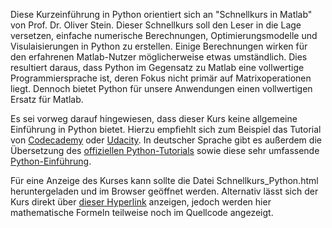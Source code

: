 Diese Kurzeinführung in Python orientiert sich an "Schnellkurs in Matlab" von Prof. Dr. Oliver Stein. 
Dieser Schnellkurs soll den Leser in die Lage versetzen, einfache numerische Berechnungen, Optimierungsmodelle und Visulaisierungen in Python zu erstellen. Einige Berechnungen wirken für den erfahrenen Matlab-Nutzer möglicherweise etwas umständlich. Dies resultiert daraus, dass Python im Gegensatz zu Matlab eine vollwertige Programmiersprache ist, deren Fokus nicht primär auf Matrixoperationen liegt. Dennoch bietet Python für unsere Anwendungen einen vollwertigen Ersatz für Matlab.

Es sei vorweg darauf hingewiesen, dass dieser Kurs keine allgemeine Einführung in Python bietet. Hierzu empfiehlt sich zum Beispiel das Tutorial von [Codecademy](https://www.codecademy.com/learn/python) oder [Udacity](https://de.udacity.com/course/programming-foundations-with-python--ud036/). In deutscher Sprache gibt es außerdem die Übersetzung des [offiziellen Python-Tutorials](https://py-tutorial-de.readthedocs.io/de/python-3.3/index.html) sowie diese sehr umfassende [Python-Einführung](http://www.python-kurs.eu/index.php).

Für eine Anzeige des Kurses kann sollte die Datei Schnellkurs_Python.html heruntergeladen und im Browser geöffnet werden. Alternativ lässt sich der Kurs direkt über [dieser Hyperlink](https://htmlpreview.github.io/?https://github.com/ChristophNeumann/OptimierungMitPython/blob/main/Schnellkurs_Python.html) anzeigen, jedoch werden hier mathematische Formeln teilweise noch im Quellcode angezeigt. 
